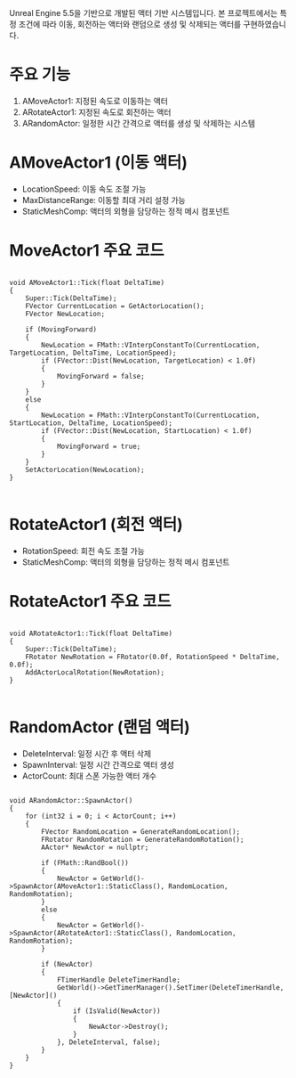 Unreal Engine 5.5을 기반으로 개발된 액터 기반 시스템입니다.
본 프로젝트에서는 특정 조건에 따라 이동, 회전하는 액터와 랜덤으로 생성 및 삭제되는 액터를 구현하였습니다.

# 주요 기능
1. AMoveActor1: 지정된 속도로 이동하는 액터
2. ARotateActor1: 지정된 속도로 회전하는 액터
3. ARandomActor: 일정한 시간 간격으로 액터를 생성 및 삭제하는 시스템

# AMoveActor1 (이동 액터)
* LocationSpeed: 이동 속도 조절 가능
* MaxDistanceRange: 이동할 최대 거리 설정 가능
* StaticMeshComp: 액터의 외형을 담당하는 정적 메시 컴포넌트

# MoveActor1 주요 코드
<pre>
<code>
void AMoveActor1::Tick(float DeltaTime)
{
    Super::Tick(DeltaTime);
    FVector CurrentLocation = GetActorLocation();
    FVector NewLocation;

    if (MovingForward)
    {
        NewLocation = FMath::VInterpConstantTo(CurrentLocation, TargetLocation, DeltaTime, LocationSpeed);
        if (FVector::Dist(NewLocation, TargetLocation) < 1.0f)
        {
            MovingForward = false;
        }
    }
    else
    {
        NewLocation = FMath::VInterpConstantTo(CurrentLocation, StartLocation, DeltaTime, LocationSpeed);
        if (FVector::Dist(NewLocation, StartLocation) < 1.0f)
        {
            MovingForward = true;
        }
    }
    SetActorLocation(NewLocation);
}
</code>
</pre>

# RotateActor1 (회전 액터)
* RotationSpeed: 회전 속도 조절 가능
* StaticMeshComp: 액터의 외형을 담당하는 정적 메시 컴포넌트

# RotateActor1 주요 코드
<pre>
<code>
void ARotateActor1::Tick(float DeltaTime)
{
    Super::Tick(DeltaTime);
    FRotator NewRotation = FRotator(0.0f, RotationSpeed * DeltaTime, 0.0f);
    AddActorLocalRotation(NewRotation);
}
</code>
</pre>

# RandomActor (랜덤 액터)
* DeleteInterval: 일정 시간 후 액터 삭제
* SpawnInterval: 일정 시간 간격으로 액터 생성
* ActorCount: 최대 스폰 가능한 액터 개수

<pre>
<code>
void ARandomActor::SpawnActor()
{
    for (int32 i = 0; i < ActorCount; i++)
    {
        FVector RandomLocation = GenerateRandomLocation();
        FRotator RandomRotation = GenerateRandomRotation();
        AActor* NewActor = nullptr;

        if (FMath::RandBool())
        {
            NewActor = GetWorld()->SpawnActor<AMoveActor1>(AMoveActor1::StaticClass(), RandomLocation, RandomRotation);
        }
        else
        {
            NewActor = GetWorld()->SpawnActor<ARotateActor1>(ARotateActor1::StaticClass(), RandomLocation, RandomRotation);
        }

        if (NewActor)
        {
            FTimerHandle DeleteTimerHandle;
            GetWorld()->GetTimerManager().SetTimer(DeleteTimerHandle, [NewActor]()
            {
                if (IsValid(NewActor))
                {
                    NewActor->Destroy();
                }
            }, DeleteInterval, false);
        }
    }
}
</code>
</pre> 

